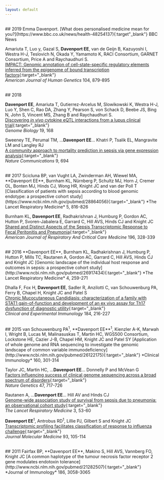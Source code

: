 ```yaml
---
layout: default
---
```

<br>
## 2019
Emma Davenport.  
[What does personalised medicine mean for you?](https://www.bbc.co.uk/news/health-48254137){:target"_blank"}  
BBC News

Amariuta T,  Luo y, Gazal S, **Davenport EE**, van de Geijn B, Kazuyoshi I, Westra H-J, Teslovich N, Okada Y, Yamamoto K, RACI Consortium, GARNET Consortium, Price A and Raychaudhuri S.  
[IMPACT: Genomic annotation of cell-state-specific regulatory elements inferred from the epigenome of bound transcription factors](https://www.ncbi.nlm.nih.gov/pubmed/31006511){:target="_blank"}  
*American Journal of Human Genetics* 104, 879-895

<br>
## 2018

**Davenport EE**, Amariuta T, Gutierrez-Arcelus M, Slowikowski K, Westra H-J, Luo Y, Shen C, Rao DA, Zhang Y, Pearson S, von Schack D, Beebe JS, Bing N, John S, Vincent MS, Zhang B and Raychaudhuri S.  
[Discovering *in vivo* cytokine eQTL interactions from a lupus clinical trial](https://www.ncbi.nlm.nih.gov/pubmed/30340504){:target="_blank"}  
*Genome Biology* 19, 168

Sweeney TE, Perumal TM, ...**Davenport EE**... Khatri P, Tsalik EL, Mangravite LM and Langley RJ  
[A community approach to mortality prediction in sepsis via gene expression analysis](https://www.ncbi.nlm.nih.gov/pubmed/29449546){:target="_blank"}  
*Nature Communications* 9, 694


<br>
## 2017
Scicluna BP, van Vught LA, Zwinderman AH, Wiewel MA, **Davenport EE**, Burnham KL, N&uuml;rnberg P, Schultz MJ, Horn J, Cremer OL, Bonten MJ, Hinds CJ, Wong HR, Knight JC and van der Poll T   
[Classification of patients with sepsis according to blood genomic endotype: a prospective cohort study](https://www.ncbi.nlm.nih.gov/pubmed/28864056){:target="_blank"}  
*The Lancet Respiratory Medicine* 5, 816-826

Burnham KL, **Davenport EE**, Radhakrishnan J, Humburg P, Gordon AC, Hutton P, Svoren-Jabalera E, Garrard C, Hill AVS, Hinds CJ and Knight JC  
[Shared and Distinct Aspects of the Sepsis Transcriptomic Response to Fecal Peritonitis and Pneumonia](https://www.ncbi.nlm.nih.gov/pubmed/28036233){:target="_blank"}  
*American Journal of Respiratory And Critical Care Medicine* 196, 328-339

<br>
## 2016
**Davenport EE**, Burnham KL, Radhakrishnan J, Humburg P, Hutton P, Mills TC, Rautanen A, Gordon AC, Garrard C, Hill AVS, Hinds CJ and Knight JC  
[Genomic landscape of the individual host response and outcomes in sepsis: a prospective cohort study](http://www.ncbi.nlm.nih.gov/pubmed/26917434){:target="_blank"}  
*The Lancet Respiratory Medicine* 4, 259-271

Dhalla F, Fox H, **Davenport EE**, Sadler R, Anzilotti C, van Schouwenburg PA, Ferry B, Chapel H, Knight JC and Patel S  
[Chronic Mucocutaneous Candidiasis: characterization of a family with STAT1 gain-of-function and development of an ex vivo assay for Th17 dysfunction of diagnostic utility](http://www.ncbi.nlm.nih.gov/pubmed/26621323){:target="_blank"}  
*Clinical and Experimental Immunology* 184, 216-227

<br>
## 2015
van Schouwenburg PA<sup>1</sup>, **Davenport EE**<sup>1</sup>, Kienzler A-K, Marwah I, Wright B, Lucas M, Malinasuskas T, Martin HC, WGS500 Consortium, Lockstone HE, Cazier J-B, Chapel HM, Knight JC and Patel SY  
[Application of whole genome and RNA sequencing to investigate the genomic landscape of common variable immunodeficiency](http://www.ncbi.nlm.nih.gov/pubmed/26122175){:target="_blank"}  
*Clinical Immunology* 160, 301-314

Taylor JC, Martin HC, ...**Davenport EE**... Donnelly P and McVean G  
[Factors influencing success of clinical genome sequencing across a broad spectrum of disorders](http://www.ncbi.nlm.nih.gov/pubmed/25985138){:target="_blank"}  
*Nature Genetics* 47, 717-726

Rautanen A, ...**Davenport EE**... Hill AV and Hinds CJ  
[Genome-wide association study of survival from sepsis due to pneumonia: an observational cohort study](http://www.ncbi.nlm.nih.gov/pubmed/25533491){:target="_blank"}  
*The Lancet Respiratory Medicine* 3, 53-60

**Davenport EE**<sup>1</sup>, Antrobus RD<sup>1</sup>, Lillie PJ, Gilbert S and Knight JC  
[Transcriptomic profiling facilitates classification of response to influenza challenge](http://www.ncbi.nlm.nih.gov/pubmed/25345603){:target="_blank"}  
*Journal Molecular Medicine* 93, 105-114

<br>
## 2011
Fairfax BP, **Davenport EE**, Makino S, Hill AVS, Vannberg FO, Knight JC  
[A common haplotype of the tumour necrosis factor receptor 2 gene modulates endotoxin tolerance](http://www.ncbi.nlm.nih.gov/pubmed/21282507){:target="_blank"}  
*Journal of Immunology* 186, 3058-3065
